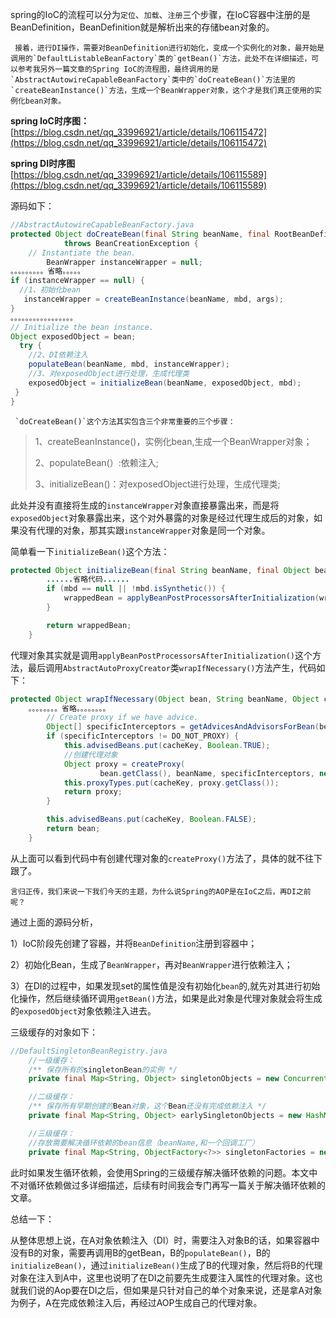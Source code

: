 spring的IoC的流程可以分为`定位`、`加载`、`注册`三个步骤，在IoC容器中注册的是BeanDefinition，BeanDefinition就是解析出来的存储bean对象的。

     接着，进行DI操作，需要对BeanDefinition进行初始化，变成一个实例化的对象，最开始是调用的`DefaultListableBeanFactory`类的`getBean()`方法，此处不在详细描述，可以参考我另外一篇文章的Spring IoC的流程图，最终调用的是`AbstractAutowireCapableBeanFactory`类中的`doCreateBean()`方法里的`createBeanInstance()`方法，生成一个BeanWrapper对象，这个才是我们真正使用的实例化bean对象。

**spring IoC时序图：**
[https://blog.csdn.net/qq_33996921/article/details/106115472](https://blog.csdn.net/qq_33996921/article/details/106115472)

**spring DI时序图**
[https://blog.csdn.net/qq_33996921/article/details/106115589](https://blog.csdn.net/qq_33996921/article/details/106115589)


源码如下：

```java
//AbstractAutowireCapableBeanFactory.java
protected Object doCreateBean(final String beanName, final RootBeanDefinition mbd, final @Nullable Object[] args)
			throws BeanCreationException {	
    // Instantiate the bean.
		BeanWrapper instanceWrapper = null;
。。。。。。。。。省略。。。。。
if (instanceWrapper == null) {
  //1、初始化bean			
   instanceWrapper = createBeanInstance(beanName, mbd, args);
}
。。。。。。。。。。。。。。。。。
// Initialize the bean instance.
Object exposedObject = bean;
  try {
 	//2、DI依赖注入
  	populateBean(beanName, mbd, instanceWrapper);
 	//3、对exposedObject进行处理，生成代理类
 	exposedObject = initializeBean(beanName, exposedObject, mbd);
 }
}
```

     `doCreateBean()`这个方法其实包含三个非常重要的三个步骤：

> 1、createBeanInstance()，实例化bean,生成一个BeanWrapper对象；
>
> 2、populateBean(）:依赖注入;
>
> 3、initializeBean()：对exposedObject进行处理，生成代理类;

此处并没有直接将生成的`instanceWrapper`对象直接暴露出来，而是将`exposedObject`对象暴露出来，这个对外暴露的对象是经过代理生成后的对象，如果没有代理的对象，那其实跟`instanceWrapper`对象是同一个对象。

简单看一下`initializeBean()`这个方法：

```java
protected Object initializeBean(final String beanName, final Object bean, @Nullable RootBeanDefinition mbd) {
		......省略代码......
		if (mbd == null || !mbd.isSynthetic()) {
			wrappedBean = applyBeanPostProcessorsAfterInitialization(wrappedBean, beanName);
		}

		return wrappedBean;
	}
```

代理对象其实就是调用`applyBeanPostProcessorsAfterInitialization()`这个方法，最后调用`AbstractAutoProxyCreator`类`wrapIfNecessary()`方法产生，代码如下：

```java
protected Object wrapIfNecessary(Object bean, String beanName, Object cacheKey) {
	。。。。。。。。省略。。。。。。。。
		// Create proxy if we have advice.
		Object[] specificInterceptors = getAdvicesAndAdvisorsForBean(bean.getClass(), beanName, null);
		if (specificInterceptors != DO_NOT_PROXY) {
			this.advisedBeans.put(cacheKey, Boolean.TRUE);
            //创建代理对象
			Object proxy = createProxy(
					bean.getClass(), beanName, specificInterceptors, new SingletonTargetSource(bean));
			this.proxyTypes.put(cacheKey, proxy.getClass());
			return proxy;
		}

		this.advisedBeans.put(cacheKey, Boolean.FALSE);
		return bean;
	}
```

从上面可以看到代码中有创建代理对象的`createProxy()`方法了，具体的就不往下跟了。

    言归正传，我们来说一下我们今天的主题，为什么说Spring的AOP是在IoC之后，再DI之前呢？

通过上面的源码分析，

1）IoC阶段先创建了容器，并将`BeanDefinition`注册到容器中；

2）初始化Bean，生成了`BeanWrapper`，再对`BeanWrapper`进行依赖注入；

3）在DI的过程中，如果发现set的属性值是没有初始化`bean`的,就先对其进行初始化操作，然后继续循环调用`getBean()`方法，如果是此对象是代理对象就会将生成的`exposedObject`对象依赖注入进去。

三级缓存的对象如下：

```java
//DefaultSingletonBeanRegistry.java
	//一级缓存：
	/** 保存所有的singletonBean的实例 */
	private final Map<String, Object> singletonObjects = new ConcurrentHashMap<>(256);

	//二级缓存：
	/** 保存所有早期创建的Bean对象，这个Bean还没有完成依赖注入 */
	private final Map<String, Object> earlySingletonObjects = new HashMap<>(16);

	//三级缓存：
	//存放需要解决循环依赖的bean信息（beanName,和一个回调工厂）
	private final Map<String, ObjectFactory<?>> singletonFactories = new HashMap<>(16);
```



此时如果发生循环依赖，会使用Spring的三级缓存解决循环依赖的问题。本文中不对循环依赖做过多详细描述，后续有时间我会专门再写一篇关于解决循环依赖的文章。

总结一下：

从整体思想上说，在A对象依赖注入（DI）时，需要注入对象B的话，如果容器中没有B的对象，需要再调用B的getBean，B的`populateBean()`，B的`initializeBean()`，通过`initializeBean()`生成了B的代理对象，然后将B的代理对象在注入到A中，这里也说明了在DI之前要先生成要注入属性的代理对象。这也就我们说的Aop要在DI之后，但如果是只针对自己的单个对象来说，还是拿A对象为例子，A在完成依赖注入后，再经过AOP生成自己的代理对象。